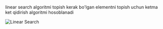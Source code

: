 linear search algoritmi topish kerak bo'lgan elementni topish uchun ketma ket qidirish algoritmi hosoblanadi

![Linear Search](https://www.tutorialspoint.com/data_structures_algorithms/images/linear_search.gif)